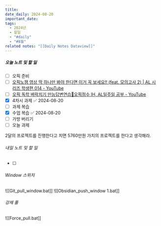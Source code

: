 ```yaml
---
title: 
date_daily: 2024-08-20
important_date: 
tags:
  - 2024년
  - 할일
  - "#daily"
  - "#8월"
related notes: "[[Daily Notes Dataview]]"
---
```

##### 오늘 노트 및 할 일 
- [ ] 오픽 준비
- [ ] [오픽노잼 영상 딱 하나만 봐야 한다면 이거 꼭 보세요!! (feat. 모의고사 2) | AL 시리즈 학생편 014 - YouTube](https://www.youtube.com/watch?v=VB_0XOmqfAA&t=270s)
- [ ] [오픽 독학 벼락치기 만능답변연습🍁오픽점수 IH, AL일주일 공부 - YouTube](https://www.youtube.com/watch?v=1bKHC-fV4ak&t=2s)
- [x] 4차시 과제 ✅ 2024-08-20
- [ ] 과제 복습
- [x] 수업 복습 ✅ 2024-08-20
- [ ] 가방 버리기
- [ ] 오늘 과제

2달의 프로젝트를 진행한다고 치면 5760만원 가치의 프로젝트를 한다고 생각해라.


###### 내일 노트 및 할 일
- [ ] 


######  Window 스위치
![[Git_pull_window.bat]]
![[Obsidian_push_window 1.bat]]



###### 강제 풀
![[Force_pull.bat]]